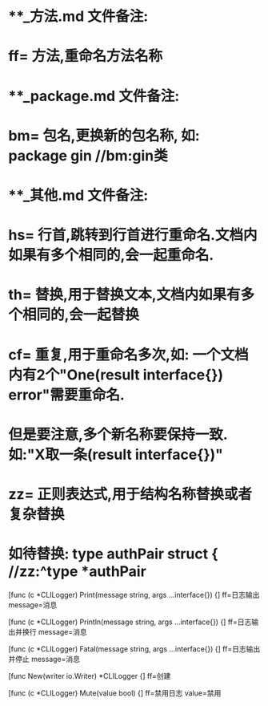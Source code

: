 # **_方法.md 文件备注:
# ff= 方法,重命名方法名称
# 
# **_package.md 文件备注:
# bm= 包名,更换新的包名称, 如: package gin //bm:gin类
#
# **_其他.md 文件备注:
# hs= 行首,跳转到行首进行重命名.文档内如果有多个相同的,会一起重命名.
# th= 替换,用于替换文本,文档内如果有多个相同的,会一起替换
# cf= 重复,用于重命名多次,如: 一个文档内有2个"One(result interface{}) error"需要重命名.
#     但是要注意,多个新名称要保持一致. 如:"X取一条(result interface{})"
# zz= 正则表达式,用于结构名称替换或者复杂替换
#     如待替换: type authPair struct { //zz:^type *authPair

[func (c *CLILogger) Print(message string, args ...interface{}) {]
ff=日志输出
message=消息

[func (c *CLILogger) Println(message string, args ...interface{}) {]
ff=日志输出并换行
message=消息

[func (c *CLILogger) Fatal(message string, args ...interface{}) {]
ff=日志输出并停止
message=消息

[func New(writer io.Writer) *CLILogger {]
ff=创建

[func (c *CLILogger) Mute(value bool) {]
ff=禁用日志
value=禁用
